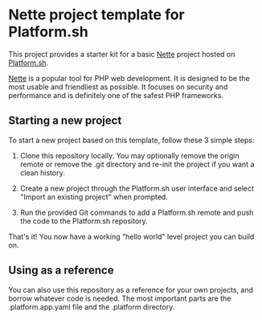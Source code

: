 # Nette project template for Platform.sh

This project provides a starter kit for a basic [Nette](https://nette.org) project hosted on [Platform.sh](http://platform.sh).

[Nette](https://nette.org) is a popular tool for PHP web development.
It is designed to be the most usable and friendliest as possible. It focuses
on security and performance and is definitely one of the safest PHP frameworks.

## Starting a new project

To start a new project based on this template, follow these 3 simple steps:

1. Clone this repository locally. You may optionally remove the origin remote or remove the .git directory and re-init the project if you want a clean history.

2. Create a new project through the Platform.sh user interface and select "Import an existing project" when prompted.

3. Run the provided Git commands to add a Platform.sh remote and push the code to the Platform.sh repository.

That's it! You now have a working "hello world" level project you can build on.

## Using as a reference

You can also use this repository as a reference for your own projects, and borrow whatever code is needed. The most important parts are the .platform.app.yaml file and the .platform directory.

